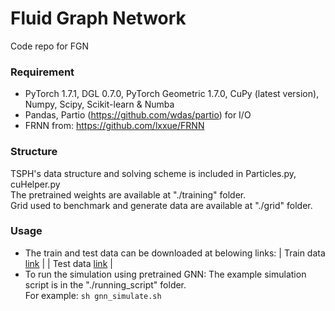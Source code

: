 # Fluid Graph Network
Code repo for FGN

### Requirement
* PyTorch 1.7.1, DGL 0.7.0, PyTorch Geometric 1.7.0, CuPy (latest version), Numpy, Scipy, Scikit-learn & Numba
* Pandas, Partio (https://github.com/wdas/partio) for I/O
* FRNN from: https://github.com/lxxue/FRNN

### Structure
TSPH's data structure and solving scheme is included in Particles.py, cuHelper.py </br>
The pretrained weights are available at "./training" folder. </br>
Grid used to benchmark and generate data are available at "./grid" folder. </br>

### Usage
* The train and test data can be downloaded at belowing links: 
| Train data   [link]() |
| Test data  [link]() |
* To run the simulation using pretrained GNN:
The example simulation script is in the "./running_script" folder. </br>
For example: ```sh gnn_simulate.sh``` </br>

